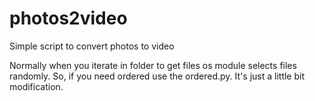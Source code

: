 # photos2video
Simple script to convert photos to video

Normally when you iterate in folder to get files os module selects files randomly. So, if you need ordered use the ordered.py. It's just a little bit modification.
